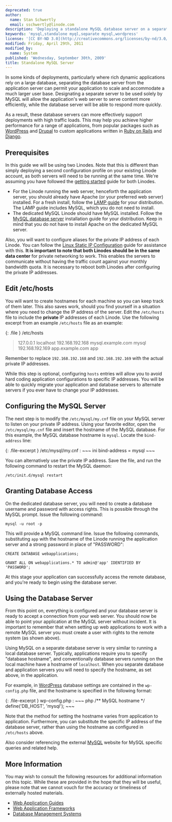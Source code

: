 ```yaml
---
deprecated: true
author:
  name: Stan Schwertly
  email: sschwertly@linode.com
description: 'Deploying a standalone MySQL database server on a separate Linux VPS for increased application performance.'
keywords: 'mysql,standalone myql,separate mysql,wordpress'
license: '[CC BY-ND 3.0](http://creativecommons.org/licenses/by-nd/3.0/us/)'
modified: Friday, April 29th, 2011
modified_by:
  name: System
published: 'Wednesday, September 30th, 2009'
title: Standalone MySQL Server
---
```


In some kinds of deployments, particularly where rich dynamic applications rely on a large database, separating the database server from the application server can permit your application to scale and accommodate a much larger user base. Designating a separate server to be used solely by MySQL will allow the application's web server to serve content more efficiently, while the database server will be able to respond more quickly.

As a result, these database servers can more effectively support deployments with high traffic loads. This may help you achieve higher performance for a range of applications, from popular packages such as [WordPress](/docs/web-applications/cms-guides/wordpress/) and [Drupal](/docs/web-applications/cms-guides/drupal/) to custom applications written in [Ruby on Rails](/docs/frameworks/) and [Django](/docs/frameworks/).

Prerequisites
-------------

In this guide we will be using two Linodes. Note that this is different than simply deploying a second configuration profile on your existing Linode account, as both servers will need to be running at the same time. We're assuming you have followed the [getting started](/docs/getting-started/) guide for both Linodes.

-   For the Linode running the web server, henceforth the application server, you should already have Apache (or your preferred web server) installed. For a fresh install, follow the [LAMP guide](/docs/lamp-guides/) for your distribution. The LAMP guide includes MySQL, which you do not need to install.
-   The dedicated MySQL Linode should have MySQL installed. Follow the [MySQL database server](/docs/databases/mysql/) installation guide for your distribution. Keep in mind that you do not have to install Apache on the dedicated MySQL server.

Also, you will want to configure aliases for the private IP address of each Linode. You can follow the [Linux Static IP Configuration](/docs/networking/configuring-static-ip-interfaces) guide for assistance with this. **It is important to note that both Linodes should be in the same data center** for private networking to work. This enables the servers to communicate without having the traffic count against your monthly bandwidth quota. It is necessary to reboot both Linodes after configuring the private IP addresses.

Edit /etc/hosts
---------------

You will want to create hostnames for each machine so you can keep track of them later. This also saves work, should you find yourself in a situation where you need to change the IP address of the server. Edit the `/etc/hosts` file to include the **private** IP addresses of each Linode. Use the following excerpt from an example `/etc/hosts` file as an example:

{: .file }
/etc/hosts

> 127.0.0.1 localhost 192.168.192.168 mysql.example.com mysql 192.168.192.169 app.example.com app

Remember to replace `192.168.192.168` and `192.168.192.169` with the actual private IP addresses.

While this step is optional, configuring `hosts` entries will allow you to avoid hard coding application configurations to specific IP addresses. You will be able to quickly migrate your application and database servers to alternate servers if you ever have to change your IP addresses.

Configuring the MySQL Server
----------------------------

The next step is to modify the `/etc/mysql/my.cnf` file on your MySQL server to listen on your private IP address. Using your favorite editor, open the `/etc/mysql/my.cnf` file and insert the hostname of the MySQL database. For this example, the MySQL database hostname is `mysql`. Locate the `bind-address` line:

{: .file-excerpt }
/etc/mysql/my.cnf
:   ~~~ ini
    bind-address = mysql
    ~~~

You can alternatively use the private IP address. Save the file, and run the following command to restart the MySQL daemon:

    /etc/init.d/mysql restart

Granting Database Access
------------------------

On the dedicated database server, you will need to create a database username and password with access rights. This is possible through the MySQL prompt. Issue the following command:

    mysql -u root -p

This will provide a MySQL command line. Issue the following commands, substituting `app` with the hostname of the Linode running the application server and a strong password in place of "PASSWORD":

    CREATE DATABASE webapplications;

    GRANT ALL ON webapplications.* TO admin@'app' IDENTIFIED BY 'PASSWORD';

At this stage your application can successfully access the remote database, and you're ready to begin using the database server.

Using the Database Server
-------------------------

From this point on, everything is configured and your database server is ready to accept a connection from your web server. You should now be able to point your application at the MySQL server without incident. It is important to remember that when setting up web applications to work with a remote MySQL server you must create a user with rights to the remote system (as shown above).

Using MySQL on a separate database server is very similar to running a local database server. Typically, applications require you to specify "database hostname", and conventionally database servers running on the local machine have a hostname of `localhost`. When you separate database and application servers you will need to specify the hostname, as set above, in the application.

For example, in [WordPress](/docs/web-applications/cms-guides/wordpress/) database settings are contained in the `wp-config.php` file, and the hostname is specified in the following format:

{: .file-excerpt }
wp-config.php
:   ~~~ php
    /** MySQL hostname */ 
    define('DB_HOST', 'mysql');
    ~~~

Note that the method for setting the hostname varies from application to application. Furthermore, you can substitute the specific IP address of the database server, rather than using the hostname as configured in `/etc/hosts` above.

Also consider referencing the external [MySQL](http://www.mysql.com/) website for MySQL specific queries and related help.

More Information
----------------

You may wish to consult the following resources for additional information on this topic. While these are provided in the hope that they will be useful, please note that we cannot vouch for the accuracy or timeliness of externally hosted materials.

- [Web Application Guides](/docs/web-applications/)
- [Web Application Frameworks](/docs/frameworks/)
- [Database Management Systems](/docs/databases/)



